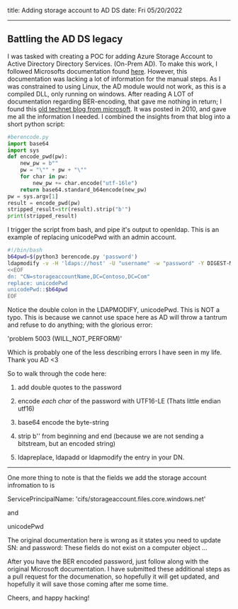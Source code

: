 title: Adding storage account to AD DS
date: Fri 05/20/2022 

----

## Battling the AD DS legacy

I was tasked with creating a POC for adding Azure Storage Account to Active Directory Directory Services. 
(On-Prem AD). To make this work, I followed Microsofts documentation found [here](https://docs.microsoft.com/en-us/azure/storage/files/storage-files-identity-ad-ds-enable). However, this documentation was
lacking a lot of information for the manual steps. As I was constrained to using Linux, the AD module would
not work, as this is a compiled DLL, only running on windows.
After reading A LOT of documentation regarding BER-encoding, that gave me nothing in return; I found this
[old technet blog from microsoft](https://docs.microsoft.com/en-us/previous-versions/technet-magazine/ff848710(v=msdn.10)?redirectedfrom=MSDN). 
It was posted in 2010, and gave me all the information I needed. I combined the insights from that blog
into a short python script:
```python
#berencode.py
import base64
import sys
def encode_pwd(pw):
    new_pw = b""
    pw = "\"" + pw + "\""
    for char in pw:
        new_pw += char.encode("utf-16le")
    return base64.standard_b64encode(new_pw)
pw = sys.argv[1]
result = encode_pwd(pw)
stripped_result=str(result).strip("b'")
print(stripped_result)
```
I trigger the script from bash, and pipe it's output to openldap. This is an example of replacing unicodePwd
with an admin account. 

```bash
#!/bin/bash
b64pwd=$(python3 berencode.py 'password')
ldapmodify -v -H 'ldaps://host' -U "username" -w "password" -Y DIGEST-MD5 \
<<EOF
dn: "CN=storageaccountName,DC=Contoso,DC=Com"
replace: unicodePwd
unicodePwd::$b64pwd
EOF
```

Notice the double colon in the LDAPMODIFY, unicodePwd. This is NOT a typo. This is because we cannot use
space here as AD will throw a tantrum and refuse to do anything; with the glorious error:

'problem 5003 (WILL_NOT_PERFORM)'

Which is probably one of the less describing errors I have seen in my life. Thank you AD <3

So to walk through the code here:

1. add double quotes to the password

2. encode *each char* of the password with UTF16-LE (Thats little endian utf16)

3. base64 encode the byte-string

4. strip b'' from beginning and end (because we are not sending a bitstream, but an encoded string)

5. ldapreplace, ldapadd or ldapmodify the entry in your DN.

---

One more thing to note is that the fields we add the storage account infromation to is

ServicePrincipalName: 'cifs/storageaccount.files.core.windows.net'

and 

unicodePwd

The original documentation here is wrong as it states you need to update SN: and password:
These fields do not exist on a computer object ...

After you have the BER encoded password, just follow along with the original Microsoft documentation. 
I have submitted these additional steps as a pull request for the documenation, so hopefully it will get 
updated, and hopefully it will save those coming after me some time.

Cheers, and happy hacking!
